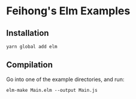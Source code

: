 # Feihong's Elm Examples

## Installation

`yarn global add elm`

## Compilation

Go into one of the example directories, and run:

`elm-make Main.elm --output Main.js`

